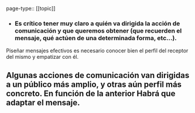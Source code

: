 page-type:: [[topic]]
- ### Es crítico tener muy claro a quién va dirigida la acción de comunicación y que queremos obtener (que recuerden el mensaje, qué actúen de una determinada forma, etc...).

Piseñar mensajes efectivos es necesario conocer bien el perfil del receptor del mismo y empatizar con él.

Algunas acciones de comunicación van dirigidas a un público más amplio, y otras aún perfil más concreto. En función de la anterior Habrá que adaptar el mensaje.
  - 


